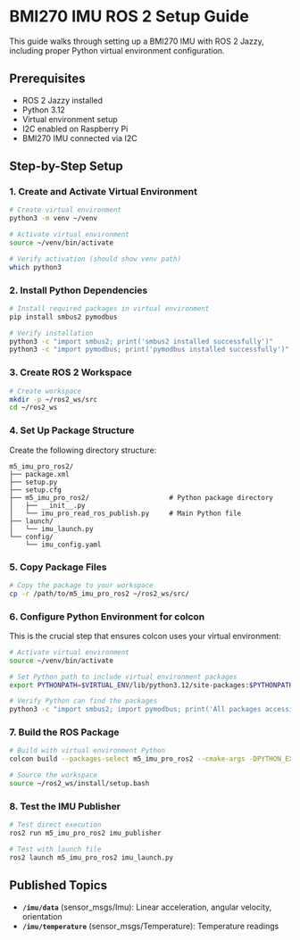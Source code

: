 # BMI270 IMU ROS 2 Setup Guide

This guide walks through setting up a BMI270 IMU with ROS 2 Jazzy, including proper Python virtual environment configuration.

## Prerequisites

- ROS 2 Jazzy installed
- Python 3.12
- Virtual environment setup
- I2C enabled on Raspberry Pi
- BMI270 IMU connected via I2C

## Step-by-Step Setup

### 1. **Create and Activate Virtual Environment**

```bash
# Create virtual environment
python3 -m venv ~/venv

# Activate virtual environment
source ~/venv/bin/activate

# Verify activation (should show venv path)
which python3
```

### 2. **Install Python Dependencies**

```bash
# Install required packages in virtual environment
pip install smbus2 pymodbus

# Verify installation
python3 -c "import smbus2; print('smbus2 installed successfully')"
python3 -c "import pymodbus; print('pymodbus installed successfully')"
```

### 3. **Create ROS 2 Workspace**

```bash
# Create workspace
mkdir -p ~/ros2_ws/src
cd ~/ros2_ws
```

### 4. **Set Up Package Structure**

Create the following directory structure:
```
m5_imu_pro_ros2/
├── package.xml
├── setup.py
├── setup.cfg
├── m5_imu_pro_ros2/                    # Python package directory
│   ├── __init__.py
│   └── imu_pro_read_ros_publish.py     # Main Python file
├── launch/
│   └── imu_launch.py
└── config/
    └── imu_config.yaml
```

### 5. **Copy Package Files**

```bash
# Copy the package to your workspace
cp -r /path/to/m5_imu_pro_ros2 ~/ros2_ws/src/
```

### 6. **Configure Python Environment for colcon**

This is the crucial step that ensures colcon uses your virtual environment:

```bash
# Activate virtual environment
source ~/venv/bin/activate

# Set Python path to include virtual environment packages
export PYTHONPATH=$VIRTUAL_ENV/lib/python3.12/site-packages:$PYTHONPATH

# Verify Python can find the packages
python3 -c "import smbus2; import pymodbus; print('All packages accessible')"
```

### 7. **Build the ROS Package**

```bash
# Build with virtual environment Python
colcon build --packages-select m5_imu_pro_ros2 --cmake-args -DPYTHON_EXECUTABLE=$(which python3)

# Source the workspace
source ~/ros2_ws/install/setup.bash
```

### 8. **Test the IMU Publisher**

```bash
# Test direct execution
ros2 run m5_imu_pro_ros2 imu_publisher

# Test with launch file
ros2 launch m5_imu_pro_ros2 imu_launch.py
```



## Published Topics

- **`/imu/data`** (sensor_msgs/Imu): Linear acceleration, angular velocity, orientation
- **`/imu/temperature`** (sensor_msgs/Temperature): Temperature readings
